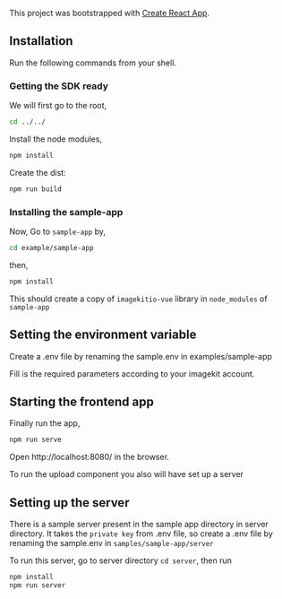This project was bootstrapped with [Create React App](https://github.com/facebook/create-react-app).

## Installation

Run the following commands from your shell.

### Getting the SDK ready

We will first go to the root,

```bash
cd ../../
```

Install the node modules,
```bash
npm install
```

Create the dist:

```bash
npm run build
```

### Installing the sample-app

Now, Go to `sample-app` by,
```bash
cd example/sample-app
```

then,
```bash
npm install
```
This should create a copy of `imagekitio-vue` library in `node_modules` of `sample-app`

## Setting the environment variable
Create a .env file by renaming the sample.env in examples/sample-app

Fill is the required parameters according to your imagekit account.

## Starting the frontend app
Finally run the app,
```bash
npm run serve
```

Open http://localhost:8080/ in the browser.

To run the upload component you also will have set up a server

## Setting up the server
There is a sample server present in the sample app directory in server directory. 
It takes the `private key` from .env file, so create a .env file by renaming the sample.env in `samples/sample-app/server`

To run this server, go to server directory `cd server`, then run

```bash
npm install
npm run server
```
